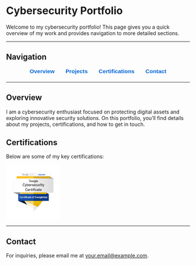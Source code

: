 # Cybersecurity Portfolio

Welcome to my cybersecurity portfolio! This page gives you a quick overview of my work and provides navigation to more detailed sections.

---

## Navigation

<div style="display: flex; justify-content: center; gap: 30px; margin-bottom: 20px; font-family: sans-serif; font-size: 1.1em;">
  <a href="#overview" style="text-decoration: none; color: #0366d6; font-weight: bold;">Overview</a>
  <a href="projects.md" style="text-decoration: none; color: #0366d6; font-weight: bold;">Projects</a>
  <a href="certifications.md" style="text-decoration: none; color: #0366d6; font-weight: bold;">Certifications</a>
  <a href="#contact" style="text-decoration: none; color: #0366d6; font-weight: bold;">Contact</a>
</div>

---

## Overview

I am a cybersecurity enthusiast focused on protecting digital assets and exploring innovative security solutions. On this portfolio, you’ll find details about my projects, certifications, and how to get in touch.

<!-- More overview content as needed -->
## Certifications

Below are some of my key certifications:

<a href="[![Badge Image](assets/images/googlebadge.png)](https://www.credly.com/badges/63c32f46-7d6f-4b43-8b9c-f709e0698790/public_url)">
  <img src="assets/images/googlebadge.png" alt="Google Badge" width="150">
</a>


---

## Contact

For inquiries, please email me at [your.email@example.com](mailto:your.email@example.com).
